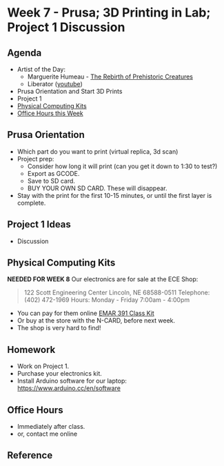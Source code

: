 # Week 7 - Prusa; 3D Printing in Lab; Project 1 Discussion

## Agenda
- Artist of the Day:
  - Marguerite Humeau - [The Rebirth of Prehistoric Creatures](https://we-make-money-not-art.com/back_here_below_formidable/)
  - Liberator ([youtube](https://www.youtube.com/watch?v=DconsfGsXyA))
- Prusa Orientation and Start 3D Prints
- Project 1
- [Physical Computing Kits](#physical-computing-kits)
- [Office Hours this Week](#office-hours)

## Prusa Orientation
- Which part do you want to print (virtual replica, 3d scan)
- Project prep:
  - Consider how long it will print (can you get it down to 1:30 to test?)
  - Export as GCODE. 
  - Save to SD card.
  - BUY YOUR OWN SD CARD. These will disappear.
- Stay with the print for the first 10-15 minutes, or until the first layer is complete.

## Project 1 Ideas
- Discussion

## Physical Computing Kits

__NEEDED FOR WEEK 8__
Our electronics are for sale at the ECE Shop: 

> 122 Scott Engineering Center
> Lincoln, NE 68588-0511
> Telephone: (402) 472-1969
> Hours: Monday - Friday 7:00am - 4:00pm

- You can pay for them online [EMAR 391 Class Kit](https://marketplace.unl.edu/ees/engineering-class-kits/emar391.html)
- Or buy at the store with the N-CARD, before next week.
- The shop is very hard to find!

## Homework
- Work on Project 1.
- Purchase your electronics kit.
- Install Arduino software for our laptop: https://www.arduino.cc/en/software

## Office Hours 
- Immediately after class. 
- or, contact me online
  
## Reference
